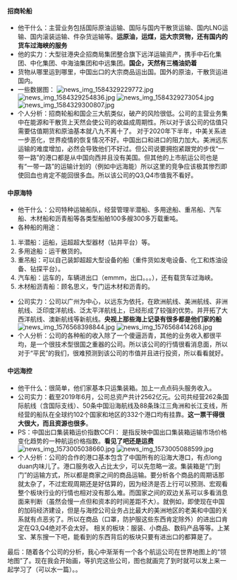 ﻿#### 招商轮船
- 他干什么：主营业务包括国际原油运输、国际与国内干散货运输、国内LNG运输、国内滚装运输、件杂货运输等。**运原油，运煤，运大宗货物，还有国内的货车过海峡的服务**
- 他的实力：大型驻港央企招商局集团整合旗下远洋运输资产，携手中石化集团、中化集团、中海油集团和中远集团。**国企，天然有三桶油奶着**
- 货物从哪里运到哪里，中国出口的大宗商品运出国。国外的原油，干散货运进国内。
- 一些数据图：
![news_img_1584329229772.jpg](https://i.loli.net/2020/06/06/9j4R7a3hqgcSHw1.png)
![news_img_1584329254836.jpg](https://i.loli.net/2020/06/06/AuX1fIbdywPaCTK.png)
![news_img_1584329273054.jpg](https://i.loli.net/2020/06/06/arfHbO1i3P5ne4h.png)
![news_img_1584329300807.jpg](https://i.loli.net/2020/06/06/RwsuXJqrEciNd6I.png)
- 个人分析：招商轮船和国企三大航类似，破产的风险很低。公司的主营业务集中在能源和干散货上天然会使公司的收益成周期性。所以对于该公司的估值只需要估值期货和原油基本就八九不离十了。
对于2020年下半年，中美关系进一步恶化，世界疫情的恢复情况不好。中国出口和进口的阻力加大。美洲远东运输的难度增加，必然会导致他们不好过。但公司说要拥抱紧跟党的步伐“一带一路”的港口都是从中国向西并且没有美国。但其他的上市航运公司也是有“一带一路”的运输计划的（例如中远海能）所以这里的竞争应该极其惨烈即使回血也肯定不能回很多血。所以该公司的Q3,Q4市值我不看好。

#### 中原海特
- 他干什么：公司特种运输船队，经营管理半潜船、多用途船、重吊船、汽车船、木材船和沥青船等各类型船舶100多艘300多万载重吨。
- 各种船的用途：
1. 半潜船：运船，运超超大型器材（钻井平台）等。
2. 多用途船：运干散货的。
3. 重吊船：可以自己装卸超超大型设备的船（重件货如发电设备、化工和炼油设备、钻探平台）。
4. 汽车船：运车的，车辆进出口（emmm，出口。。。），还有载货车过海峡。
5. 木材船沥青船：顾名思义，专门运木材和沥青的。
- 公司实力：公司以广州为中心，以远东为依托，在欧洲航线、美洲航线、非洲航线、泛印度洋航线、泛太平洋航线上，已经形成了较强的优势。并开拓了大西洋航线、澳新航线等新航线。**央视上那些海上记录有很多都是他们家的船**
![news_img_1576568398844.jpg](https://i.loli.net/2020/06/06/SkIQaciwzvOA5xE.png)
![news_img_1576568414268.jpg](https://i.loli.net/2020/06/06/WR6AiHKPOGNLnCg.png)
- 个人分析：公司的各种船的收入除了一个傻逼沥青，其他的业务收入都很平均，是一个很技术型很国之重器的公司。所以该公司的行情很看消息面，所以对于“平民”的我们，很难预测到该公司的市值并且进行投资，所以看看就好。

#### 中远海控
- 他干什么：很简单，他们家基本只运集装箱。加上一点点码头服务收入。
- 公司实力：截至2019年6月，公司总资产共计2562亿元。公司共经营262条国际航线（含国际支线）、50条中国沿海航线及88条珠江三角洲和长江支线，所经营的船队在全球约102个国家和地区的332个港口均有挂靠。**这一票干得很大很大，而且资源也很多**。
- PS：中国出口集装箱运价指数CCFI： 是指反映中国出口集装箱运输市场价格变化趋势的一种航运价格指数。**看见了吧还是运费**
![news_img_1573005038660.jpg](https://i.loli.net/2020/06/06/Ipmnsgev4RF9WQT.jpg)
![news_img_1573005088599.jpg](https://i.loli.net/2020/06/06/Anflzw7qUTZJpD4.jpg)
- 个人分析：公司的合作的港口基本包含了中国所有的沿海大港口，有点long duan内味儿了。港口服务收入占比太少，可以先忽略一波。集装箱是“门到门”的运输方式，所以都是商家之间的商品运输。要分析各个商品的周期话那就太杂了，不过宏观周期还是好估算的，因为经济是否上行可以预测、宏观看整个板块行业的行情也相对没有那么难。而国家之间的双边关系可以多看消息面来判断（虽然会慢一点但和资本的时间差距不大）。就例如，即使现在中国的加码经济建设，但是与海控公司业务占比最大的美洲地区的老美和中国的关系就有点恶劣了。所以在商品（口罩，防护服这些东西肯定除外）的进出口肯定在Q3,Q4绝对不会太好。
相关的板块：服装、小商品、数码产品等等。上某宝、某东搜一下吧，能看到的东西背后的板块只要有进出口的都算是了。

最后：随着各个公司的分析，我心中渐渐有一个各个航运公司在世界地图上的“领地图”了。现在我会开始画，等扒完这些公司，图也就画完了到时就可以发上来一起学习了（可以水一篇）。。​